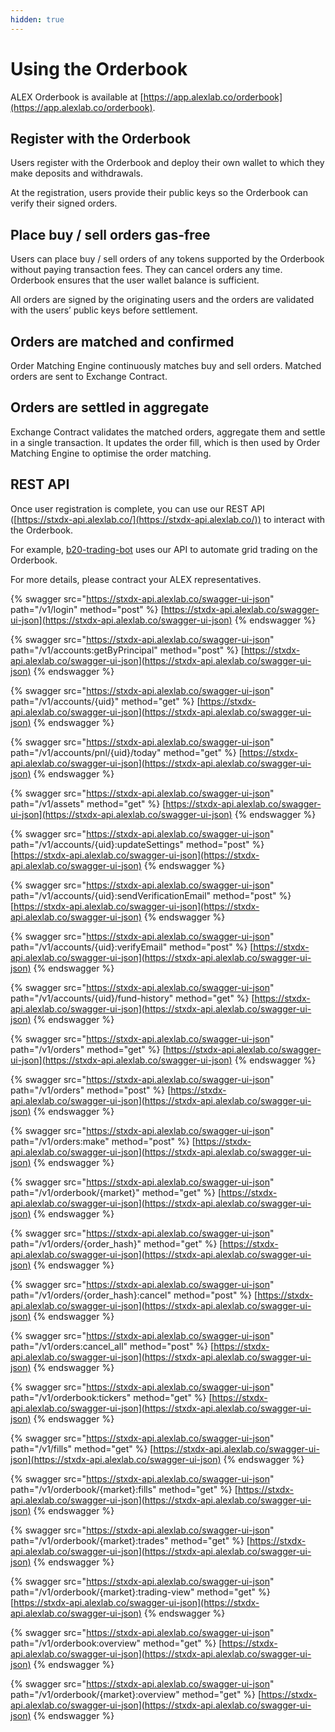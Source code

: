 ```yaml
---
hidden: true
---
```


# Using the Orderbook

ALEX Orderbook is available at [https://app.alexlab.co/orderbook](https://app.alexlab.co/orderbook).

## Register with the Orderbook

Users register with the Orderbook and deploy their own wallet to which they make deposits and withdrawals.

At the registration, users provide their public keys so the Orderbook can verify their signed orders.

## Place buy / sell orders gas-free

Users can place buy / sell orders of any tokens supported by the Orderbook without paying transaction fees. They can cancel orders any time. Orderbook ensures that the user wallet balance is sufficient.

All orders are signed by the originating users and the orders are validated with the users’ public keys before settlement.

## Orders are matched and confirmed

Order Matching Engine continuously matches buy and sell orders. Matched orders are sent to Exchange Contract.

## Orders are settled in aggregate

Exchange Contract validates the matched orders, aggregate them and settle in a single transaction. It updates the order fill, which is then used by Order Matching Engine to optimise the order matching.

## REST API

Once user registration is complete, you can use our REST API ([https://stxdx-api.alexlab.co/](https://stxdx-api.alexlab.co/)) to interact with the Orderbook.

For example, [b20-trading-bot](https://github.com/alexgo-io/b20-trading-bot) uses our API to automate grid trading on the Orderbook.

For more details, please contract your ALEX representatives.

{% swagger src="https://stxdx-api.alexlab.co/swagger-ui-json" path="/v1/login" method="post" %}
[https://stxdx-api.alexlab.co/swagger-ui-json](https://stxdx-api.alexlab.co/swagger-ui-json)
{% endswagger %}

{% swagger src="https://stxdx-api.alexlab.co/swagger-ui-json" path="/v1/accounts:getByPrincipal" method="post" %}
[https://stxdx-api.alexlab.co/swagger-ui-json](https://stxdx-api.alexlab.co/swagger-ui-json)
{% endswagger %}

{% swagger src="https://stxdx-api.alexlab.co/swagger-ui-json" path="/v1/accounts/{uid}" method="get" %}
[https://stxdx-api.alexlab.co/swagger-ui-json](https://stxdx-api.alexlab.co/swagger-ui-json)
{% endswagger %}

{% swagger src="https://stxdx-api.alexlab.co/swagger-ui-json" path="/v1/accounts/pnl/{uid}/today" method="get" %}
[https://stxdx-api.alexlab.co/swagger-ui-json](https://stxdx-api.alexlab.co/swagger-ui-json)
{% endswagger %}

{% swagger src="https://stxdx-api.alexlab.co/swagger-ui-json" path="/v1/assets" method="get" %}
[https://stxdx-api.alexlab.co/swagger-ui-json](https://stxdx-api.alexlab.co/swagger-ui-json)
{% endswagger %}

{% swagger src="https://stxdx-api.alexlab.co/swagger-ui-json" path="/v1/accounts/{uid}:updateSettings" method="post" %}
[https://stxdx-api.alexlab.co/swagger-ui-json](https://stxdx-api.alexlab.co/swagger-ui-json)
{% endswagger %}

{% swagger src="https://stxdx-api.alexlab.co/swagger-ui-json" path="/v1/accounts/{uid}:sendVerificationEmail" method="post" %}
[https://stxdx-api.alexlab.co/swagger-ui-json](https://stxdx-api.alexlab.co/swagger-ui-json)
{% endswagger %}

{% swagger src="https://stxdx-api.alexlab.co/swagger-ui-json" path="/v1/accounts/{uid}:verifyEmail" method="post" %}
[https://stxdx-api.alexlab.co/swagger-ui-json](https://stxdx-api.alexlab.co/swagger-ui-json)
{% endswagger %}

{% swagger src="https://stxdx-api.alexlab.co/swagger-ui-json" path="/v1/accounts/{uid}/fund-history" method="get" %}
[https://stxdx-api.alexlab.co/swagger-ui-json](https://stxdx-api.alexlab.co/swagger-ui-json)
{% endswagger %}

{% swagger src="https://stxdx-api.alexlab.co/swagger-ui-json" path="/v1/orders" method="get" %}
[https://stxdx-api.alexlab.co/swagger-ui-json](https://stxdx-api.alexlab.co/swagger-ui-json)
{% endswagger %}

{% swagger src="https://stxdx-api.alexlab.co/swagger-ui-json" path="/v1/orders" method="post" %}
[https://stxdx-api.alexlab.co/swagger-ui-json](https://stxdx-api.alexlab.co/swagger-ui-json)
{% endswagger %}

{% swagger src="https://stxdx-api.alexlab.co/swagger-ui-json" path="/v1/orders:make" method="post" %}
[https://stxdx-api.alexlab.co/swagger-ui-json](https://stxdx-api.alexlab.co/swagger-ui-json)
{% endswagger %}

{% swagger src="https://stxdx-api.alexlab.co/swagger-ui-json" path="/v1/orderbook/{market}" method="get" %}
[https://stxdx-api.alexlab.co/swagger-ui-json](https://stxdx-api.alexlab.co/swagger-ui-json)
{% endswagger %}

{% swagger src="https://stxdx-api.alexlab.co/swagger-ui-json" path="/v1/orders/{order_hash}" method="get" %}
[https://stxdx-api.alexlab.co/swagger-ui-json](https://stxdx-api.alexlab.co/swagger-ui-json)
{% endswagger %}

{% swagger src="https://stxdx-api.alexlab.co/swagger-ui-json" path="/v1/orders/{order_hash}:cancel" method="post" %}
[https://stxdx-api.alexlab.co/swagger-ui-json](https://stxdx-api.alexlab.co/swagger-ui-json)
{% endswagger %}

{% swagger src="https://stxdx-api.alexlab.co/swagger-ui-json" path="/v1/orders:cancel_all" method="post" %}
[https://stxdx-api.alexlab.co/swagger-ui-json](https://stxdx-api.alexlab.co/swagger-ui-json)
{% endswagger %}

{% swagger src="https://stxdx-api.alexlab.co/swagger-ui-json" path="/v1/orderbook:tickers" method="get" %}
[https://stxdx-api.alexlab.co/swagger-ui-json](https://stxdx-api.alexlab.co/swagger-ui-json)
{% endswagger %}

{% swagger src="https://stxdx-api.alexlab.co/swagger-ui-json" path="/v1/fills" method="get" %}
[https://stxdx-api.alexlab.co/swagger-ui-json](https://stxdx-api.alexlab.co/swagger-ui-json)
{% endswagger %}

{% swagger src="https://stxdx-api.alexlab.co/swagger-ui-json" path="/v1/orderbook/{market}:fills" method="get" %}
[https://stxdx-api.alexlab.co/swagger-ui-json](https://stxdx-api.alexlab.co/swagger-ui-json)
{% endswagger %}

{% swagger src="https://stxdx-api.alexlab.co/swagger-ui-json" path="/v1/orderbook/{market}:trades" method="get" %}
[https://stxdx-api.alexlab.co/swagger-ui-json](https://stxdx-api.alexlab.co/swagger-ui-json)
{% endswagger %}

{% swagger src="https://stxdx-api.alexlab.co/swagger-ui-json" path="/v1/orderbook/{market}:trading-view" method="get" %}
[https://stxdx-api.alexlab.co/swagger-ui-json](https://stxdx-api.alexlab.co/swagger-ui-json)
{% endswagger %}

{% swagger src="https://stxdx-api.alexlab.co/swagger-ui-json" path="/v1/orderbook:overview" method="get" %}
[https://stxdx-api.alexlab.co/swagger-ui-json](https://stxdx-api.alexlab.co/swagger-ui-json)
{% endswagger %}

{% swagger src="https://stxdx-api.alexlab.co/swagger-ui-json" path="/v1/orderbook/{market}:overview" method="get" %}
[https://stxdx-api.alexlab.co/swagger-ui-json](https://stxdx-api.alexlab.co/swagger-ui-json)
{% endswagger %}

